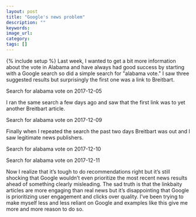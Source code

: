 ```yaml
---
layout: post
title: "Google's news problem"
description: ""
keywords:
image_url:
category:
tags: []
---
```

{% include setup %}
Last week, I wanted to get a bit more information about the vote in Alabama and have always had good success by starting with a Google search so did a simple search for "alabama vote." I saw three suggested results but surprisingly the first one was a link to Breitbart.

<amp-img src="{{IMG_PATH}}google-news-alabama-vote-2017-12-05.png" width="1588" height="1064" layout="responsive"></amp-img>
<p class="caption">Search for alabama vote on 2017-12-05</p>

I ran the same search a few days ago and saw that the first link was to yet another Breitbart article.

<amp-img src="{{IMG_PATH}}google-news-alabama-vote-2017-12-09.png" width="1582" height="1058" layout="responsive"></amp-img>
<p class="caption">Search for alabama vote on 2017-12-09</p>

Finally when I repeated the search the past two days Breitbart was out and I saw legitimate news publishers.

<amp-img src="{{IMG_PATH}}google-news-alabama-vote-2017-12-11.png" width="1570" height="1078" layout="responsive"></amp-img>
<p class="caption">Search for alabama vote on 2017-12-10</p>

<amp-img src="{{IMG_PATH}}google-news-alabama-vote-2017-12-10.png" width="1580" height="1054" layout="responsive"></amp-img>
<p class="caption">Search for alabama vote on 2017-12-11</p>

Now I realize that it’s tough to do recommendations right but it’s still shocking that Google wouldn’t even prioritize the most recent news results ahead of something clearly misleading. The sad truth is that the linkbaity articles are more engaging than real news but it’s disappointing that Google is prioritizing user engagement and clicks over quality. I’ve been trying to make myself less and less reliant on Google and examples like this give me more and more reason to do so.
